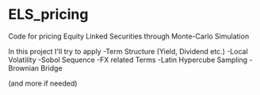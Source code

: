 # ELS_pricing
Code for pricing Equity Linked Securities through Monte-Carlo Simulation

In this project I'll try to apply 
-Term Structure (Yield, Dividend etc.)
-Local Volatility
-Sobol Sequence
-FX related Terms
-Latin Hypercube Sampling
-Brownian Bridge

(and more if needed)
